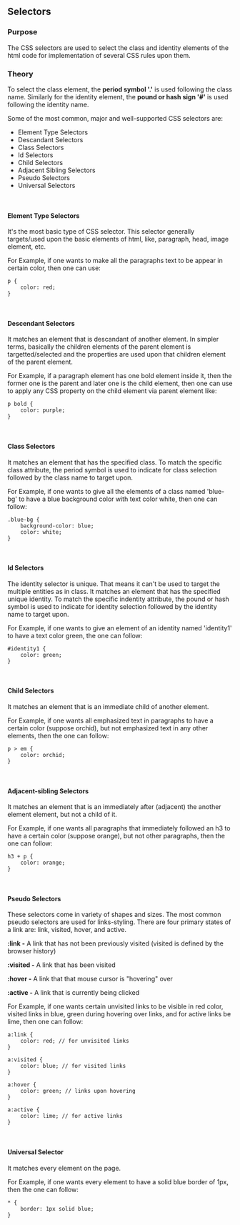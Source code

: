 ## Selectors


### Purpose

The CSS selectors are used to select the class and identity elements of the html code for implementation of several CSS rules upon them.


### Theory

To select the class element, the **period symbol '.'** is used following the class name. Similarly for the identity element, the **pound or hash sign '#'** is used following the identity name.

Some of the most common, major and well-supported CSS selectors are:

+ Element Type Selectors
+ Descandant Selectors
+ Class Selectors
+ Id Selectors
+ Child Selectors
+ Adjacent Sibling Selectors
+ Pseudo Selectors
+ Universal Selectors

<br>

#### Element Type Selectors

It's the most basic type of CSS selector. This selector generally targets/used upon the basic elements of html, like, paragraph, head, image element, etc.

For Example, if one wants to make all the paragraphs text to be appear in certain color, then one can use:

```
p {
    color: red;
}
```
<br>

#### Descendant Selectors

It matches an element that is descandant of another element. In simpler terms, basically the children elements of the parent element is targetted/selected and the properties are used upon that children element of the parent element.

For Example, if a paragraph element has one bold element inside it, then the former one is the parent and later one is the child element, then one can use to apply any CSS property on the child element via parent element like:

```
p bold {
    color: purple;
}
```
<br>

#### Class Selectors

It matches an element that has the specified class. To match the specific class attribute, the period symbol is used to indicate for class selection followed by the class name to target upon.

For Example, if one wants to give all the elements of a class named 'blue-bg' to have a blue background color with text color white, then one can follow:

```
.blue-bg {
    background-color: blue;
    color: white;
}
```
<br>

#### Id Selectors

The identity selector is unique. That means it can't be used to target the multiple entities as in class. It matches an element that has the specified unique identity. To match the specific indentity attribute, the pound or hash symbol is used to indicate for identity selection followed by the identity name to target upon.

For Example, if one wants to give an element of an identity named 'identity1' to have a text color green, the one can follow:

```
#identity1 {
    color: green;
}
```
<br>

#### Child Selectors

It matches an element that is an immediate child of another element.

For Example, if one wants all emphasized text in paragraphs to have a certain color (suppose orchid), but not emphasized text in any other elements, then the one can follow:

```
p > em {
    color: orchid;
}
```
<br>

#### Adjacent-sibling Selectors

It matches an element that is an immediately after (adjacent) the another element element, but not a child of it.

For Example, if one wants all paragraphs that immediately followed an h3 to have a certain color (suppose orange), but not other paragraphs, then the one can follow:

```
h3 + p {
    color: orange;
}
```
<br>

#### Pseudo Selectors

These selectors come in variety of shapes and sizes. The most common pseudo selectors are used for links-styling. There are four primary states of a link are: link, visited, hover, and active.

<b>:link -</b> A link that has not been previously visited (visited is defined by the browser history)

<b>:visited -</b> A link that has been visited

<b>:hover -</b> A link that that mouse cursor is "hovering" over

<b>:active -</b> A link that is currently being clicked

For Example, if one wants certain unvisited links to be visible in red color, visited links in blue, green during hovering over links, and for active links be lime, then one can follow:

```
a:link {
    color: red; // for unvisited links
}

a:visited {
    color: blue; // for visited links
}

a:hover {
    color: green; // links upon hovering
}

a:active {
    color: lime; // for active links
}
```
<br>

#### Universal Selector

It matches every element on the page.

For Example, if one wants every element to have a solid blue border of 1px, then the one can follow:

```
* {
    border: 1px solid blue;
}
```
